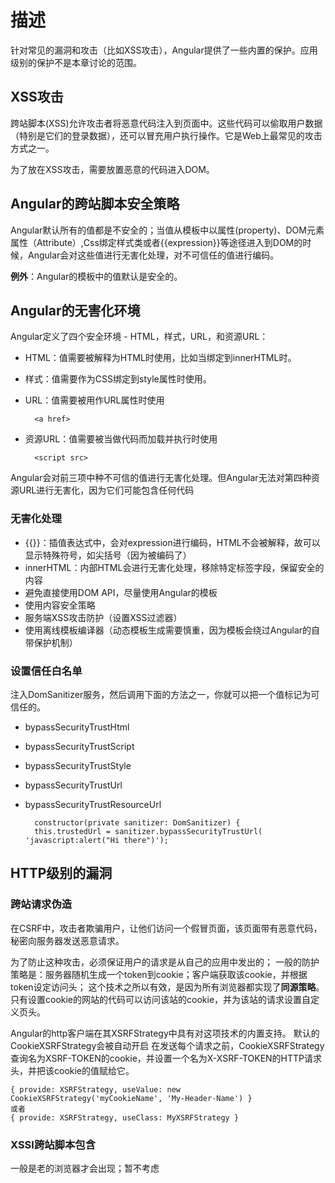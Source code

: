 # 描述 #

针对常见的漏洞和攻击（比如XSS攻击），Angular提供了一些内置的保护。应用级别的保护不是本章讨论的范围。

## XSS攻击 ##
跨站脚本(XSS)允许攻击者将恶意代码注入到页面中。这些代码可以偷取用户数据 （特别是它们的登录数据），还可以冒充用户执行操作。它是Web上最常见的攻击方式之一。

为了放在XSS攻击，需要放置恶意的代码进入DOM。

## Angular的跨站脚本安全策略 ##

Angular默认所有的值都是不安全的；当值从模板中以属性(property)、DOM元素属性（Attribute）,Css绑定样式类或者{{expression}}等途径进入到DOM的时候，Angular会对这些值进行无害化处理，对不可信任的值进行编码。

**例外**：Angular的模板中的值默认是安全的。

## Angular的无害化环境 ##

Angular定义了四个安全环境 - HTML，样式，URL，和资源URL：

- HTML：值需要被解释为HTML时使用，比如当绑定到innerHTML时。
- 样式：值需要作为CSS绑定到style属性时使用。
- URL：值需要被用作URL属性时使用
	
		<a href>

- 资源URL：值需要被当做代码而加载并执行时使用

		<script src>
Angular会对前三项中种不可信的值进行无害化处理。但Angular无法对第四种资源URL进行无害化，因为它们可能包含任何代码

### 无害化处理 ###

- {{}}：插值表达式中，会对expression进行编码，HTML不会被解释，故可以显示特殊符号，如尖括号（因为被编码了）
- innerHTML：内部HTML会进行无害化处理，移除特定标签字段，保留安全的内容
- 避免直接使用DOM API，尽量使用Angular的模板
- 使用内容安全策略
- 服务端XSS攻击防护（设置XSS过滤器）
- 使用离线模板编译器（动态模板生成需要慎重，因为模板会绕过Angular的自带保护机制）


### 设置信任白名单 ###

注入DomSanitizer服务，然后调用下面的方法之一，你就可以把一个值标记为可信任的。

- bypassSecurityTrustHtml
- bypassSecurityTrustScript
- bypassSecurityTrustStyle
- bypassSecurityTrustUrl
- bypassSecurityTrustResourceUrl

		constructor(private sanitizer: DomSanitizer) {
 		this.trustedUrl = sanitizer.bypassSecurityTrustUrl( 'javascript:alert("Hi there")');

## HTTP级别的漏洞 ##

### 跨站请求伪造 ###

在CSRF中，攻击者欺骗用户，让他们访问一个假冒页面，该页面带有恶意代码，秘密向服务器发送恶意请求。

为了防止这种攻击，必须保证用户的请求是从自己的应用中发出的；
一般的防护策略是：服务器随机生成一个token到cookie；客户端获取该cookie，并根据token设定访问头；
这个技术之所以有效，是因为所有浏览器都实现了**同源策略**。只有设置cookie的网站的代码可以访问该站的cookie，并为该站的请求设置自定义页头。

Angular的http客户端在其XSRFStrategy中具有对这项技术的内置支持。 默认的CookieXSRFStrategy会被自动开启 在发送每个请求之前，CookieXSRFStrategy查询名为XSRF-TOKEN的cookie，并设置一个名为X-XSRF-TOKEN的HTTP请求头，并把该cookie的值赋给它。

	{ provide: XSRFStrategy, useValue: new CookieXSRFStrategy('myCookieName', 'My-Header-Name') }
	或者
	{ provide: XSRFStrategy, useClass: MyXSRFStrategy }

### XSSI跨站脚本包含 ###

一般是老的浏览器才会出现；暂不考虑

	
	


